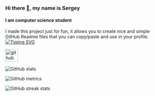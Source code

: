 ### Hi there 👋, my name is Sergey
#### I am computer science student
I made this project just for fun, it allows you to create nice and simple GitHub Readme files that you can copy/paste and use in your profile.
[![Typing SVG](https://readme-typing-svg.herokuapp.com?color=%2336BCF7&lines=Skills:+PYTHON+|+FASTAPI+|+AIOGRAM)](https://git.io/typing-svg)



[<img src='https://cdn.jsdelivr.net/npm/simple-icons@3.0.1/icons/github.svg' alt='github' height='40'>](https://github.com/basautomaticaly)  

![GitHub stats](https://github-readme-stats.vercel.app/api?username=basautomaticaly&show_icons=true&count_private=true)  

![GitHub metrics](https://metrics.lecoq.io/basautomaticaly)  

![GitHub streak stats](https://streak-stats.demolab.com/?user=basautomaticaly)  



<!--
**basautomaticaly/basautomaticaly** is a ✨ _special_ ✨ repository because its `README.md` (this file) appears on your GitHub profile.

Here are some ideas to get you started:

- 🔭 I’m currently working on ...
- 🌱 I’m currently learning ...
- 👯 I’m looking to collaborate on ...
- 🤔 I’m looking for help with ...
- 💬 Ask me about ...
- 📫 How to reach me: ...
- 😄 Pronouns: ...
- ⚡ Fun fact: ...
-->

